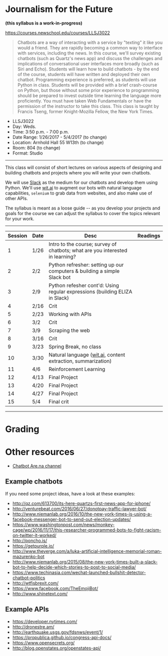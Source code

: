 # Journalism for the Future

**(this syllabus is a work-in-progress)**

<https://courses.newschool.edu/courses/LLSJ3022>

> Chatbots are a way of interacting with a service by "texting" it like you would a friend. They are rapidly becoming a common way to interface with services, including the news. In this course, we'll survey existing chatbots (such as Quartz's news app) and discuss the challenges and implications of conversational user interfaces more broadly (such as Siri and Echo). Students will learn how to build chatbots - by the end of the course, students will have written and deployed their own chatbot. Programming experience is preferred, as students will use Python in class. Students will be provided with a brief crash-course on Python, but those without some prior experience to programming should be prepared to invest outside time learning the language more proficiently. You must have taken Web Fundamentals or have the permission of the instructor to take this class. This class is taught by Francis Tseng, former Knight-Mozilla Fellow, the New York Times.

- LLSJ3022
- Day: Weds.
- Time: 3:50 p.m. - 7:00 p.m.
- Date Range: 1/26/2017 - 5/4/2017 (to change)
- Location: Arnhold Hall 55 W13th (to change)
- Room: 804 (to change)
- Format: Studio

---

This class will consist of short lectures on various aspects of designing and building chatbots and projects where you will write your own chatbots.

We will use [Slack](https://slack.com/) as the medium for our chatbots and develop them using Python. We'll use [wit.ai](https://wit.ai/) to augment our bots with natural language capabilities, `selenium` to grab data from websites, and also make use of other APIs.

The syllabus is meant as a loose guide -- as you develop your projects and goals for the course we can adjust the syllabus to cover the topics relevant for your work.

---

| Session | Date | Desc                                                                            | Readings |
|---------|------|---------------------------------------------------------------------------------|----------|
| 1       | 1/26 | Intro to the course; survey of chatbots; what are you interested in learning?   |          |
| 2       | 2/2  | Python refresher: setting up our computers & building a simple Slack bot        |          |
| 3       | 2/9  | Python refesher cont'd: Using regular expressions (building ELIZA in Slack)     |          |
| 4       | 2/16 | Crit                                                                            |          |
| 5       | 2/23 | Working with APIs                                                               |          |
| 6       | 3/2  | Crit                                                                            |          |
| 7       | 3/9  | Scraping the web                                                                |          |
| 8       | 3/16 | Crit                                                                            |          |
| 9       | 3/23 | Spring Break, no class                                                          |          |
| 10      | 3/30 | Natural language ([wit.ai](https://wit.ai/), content extraction, summarization) |          |
| 11      | 4/6  | Reinforcement Learning                                                          |          |
| 12      | 4/13 | Final Project                                                                   |          |
| 13      | 4/20 | Final Project                                                                   |          |
| 14      | 4/27 | Final Project                                                                   |          |
| 15      | 5/4  | Final crit                                                                      |          |

---

# Grading


# Other resources

- [Chatbot Are.na channel](https://www.are.na/francis-tseng/chat-bots)

## Example chatbots

If you need some project ideas, have a look at these examples:

- <http://qz.com/613700/its-here-quartzs-first-news-app-for-iphone/>
- <http://venturebeat.com/2016/06/27/donotpay-traffic-lawyer-bot/>
- <http://www.niemanlab.org/2016/10/the-new-york-times-is-using-a-facebook-messenger-bot-to-send-out-election-updates/>
- <https://www.washingtonpost.com/news/monkey-cage/wp/2016/11/17/this-researcher-programmed-bots-to-fight-racism-on-twitter-it-worked/>
- <http://poncho.is/>
- <https://getpurple.io/>
- <http://www.theverge.com/a/luka-artificial-intelligence-memorial-roman-mazurenko-bot>
- <http://www.niemanlab.org/2015/08/the-new-york-times-built-a-slack-bot-to-help-decide-which-stories-to-post-to-social-media/>
- <https://www.techinasia.com/wechat-launched-bullshit-detector-chatbot-politics>
- <http://wtfisbrexit.com/>
- <https://www.facebook.com/TheEmojiBot/>
- <http://www.shinetext.com/>

## Example APIs

- <https://developer.nytimes.com/>
- <http://dronestre.am/>
- <http://earthquake.usgs.gov/fdsnws/event/1/>
- <https://propublica.github.io/congress-api-docs/>
- <https://www.opensecrets.org/>
- <http://blog.openstates.org/openstates-api/>